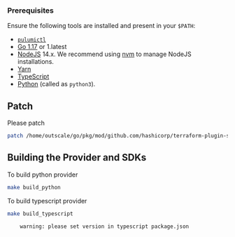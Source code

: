 ### Prerequisites

Ensure the following tools are installed and present in your `$PATH`:

- [`pulumictl`](https://github.com/pulumi/pulumictl#installation)
- [Go 1.17](https://golang.org/dl/) or 1.latest
- [NodeJS](https://nodejs.org/en/) 14.x.  We recommend using [nvm](https://github.com/nvm-sh/nvm) to manage NodeJS installations.
- [Yarn](https://yarnpkg.com/)
- [TypeScript](https://www.typescriptlang.org/)
- [Python](https://www.python.org/downloads/) (called as `python3`).  


## Patch

Please patch
```bash
patch /home/outscale/go/pkg/mod/github.com/hashicorp/terraform-plugin-sdk@v1.17.2/internal/configs/configload/loader_snapshot.go /home/outscale/.osc-patch/patch.go
```
## Building the Provider and SDKs

To build python provider

```bash
make build_python
```

To build typescript provider
```bash
make build_typescript
```

```text
    warning: please set version in typescript package.json 
```


